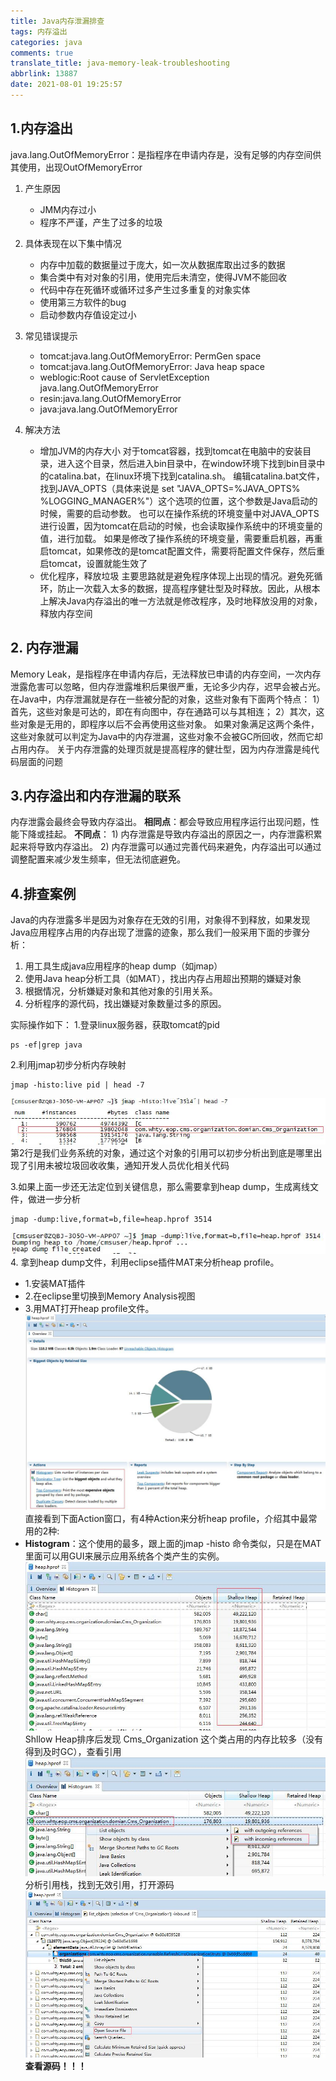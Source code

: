 ```yaml
---
title: Java内存泄漏排查
tags: 内存溢出
categories: java
comments: true
translate_title: java-memory-leak-troubleshooting
abbrlink: 13887
date: 2021-08-01 19:25:57
---
```

## 1.内存溢出
java.lang.OutOfMemoryError：是指程序在申请内存是，没有足够的内存空间供其使用，出现OutOfMemoryError

1. 产生原因
    - JMM内存过小
    - 程序不严谨，产生了过多的垃圾
    
2. 具体表现在以下集中情况
    - 内存中加载的数据量过于庞大，如一次从数据库取出过多的数据
    - 集合类中有对对象的引用，使用完后未清空，使得JVM不能回收
    - 代码中存在死循环或循环过多产生过多重复的对象实体
    - 使用第三方软件的bug
    - 启动参数内存值设定过小
    
3. 常见错误提示
    - tomcat:java.lang.OutOfMemoryError: PermGen space 
    - tomcat:java.lang.OutOfMemoryError: Java heap space
    - weblogic:Root cause of ServletException java.lang.OutOfMemoryError
    - resin:java.lang.OutOfMemoryError
    - java:java.lang.OutOfMemoryError
    
4. 解决方法
    - 增加JVM的内存大小
      对于tomcat容器，找到tomcat在电脑中的安装目录，进入这个目录，然后进入bin目录中，在window环境下找到bin目录中的catalina.bat，在linux环境下找到catalina.sh。
      编辑catalina.bat文件，找到JAVA_OPTS（具体来说是 set "JAVA_OPTS=%JAVA_OPTS% %LOGGING_MANAGER%"）这个选项的位置，这个参数是Java启动的时候，需要的启动参数。
      也可以在操作系统的环境变量中对JAVA_OPTS进行设置，因为tomcat在启动的时候，也会读取操作系统中的环境变量的值，进行加载。
      如果是修改了操作系统的环境变量，需要重启机器，再重启tomcat，如果修改的是tomcat配置文件，需要将配置文件保存，然后重启tomcat，设置就能生效了
    - 优化程序，释放垃圾
      主要思路就是避免程序体现上出现的情况。避免死循环，防止一次载入太多的数据，提高程序健壮型及时释放。因此，从根本上解决Java内存溢出的唯一方法就是修改程序，及时地释放没用的对象，释放内存空间  

## 2. 内存泄漏
Memory Leak，是指程序在申请内存后，无法释放已申请的内存空间，一次内存泄露危害可以忽略，但内存泄露堆积后果很严重，无论多少内存，迟早会被占光。
在Java中，内存泄漏就是存在一些被分配的对象，这些对象有下面两个特点：
1）首先，这些对象是可达的，即在有向图中，存在通路可以与其相连；
2）其次，这些对象是无用的，即程序以后不会再使用这些对象。
如果对象满足这两个条件，这些对象就可以判定为Java中的内存泄漏，这些对象不会被GC所回收，然而它却占用内存。
关于内存泄露的处理页就是提高程序的健壮型，因为内存泄露是纯代码层面的问题

## 3.内存溢出和内存泄漏的联系
内存泄露会最终会导致内存溢出。
**相同点**：都会导致应用程序运行出现问题，性能下降或挂起。
**不同点**：
    1) 内存泄露是导致内存溢出的原因之一，内存泄露积累起来将导致内存溢出。
    2) 内存泄露可以通过完善代码来避免，内存溢出可以通过调整配置来减少发生频率，但无法彻底避免。

## 4.排查案例
Java的内存泄露多半是因为对象存在无效的引用，对象得不到释放，如果发现Java应用程序占用的内存出现了泄露的迹象，那么我们一般采用下面的步骤分析：
1. 用工具生成java应用程序的heap dump（如jmap）
2. 使用Java heap分析工具（如MAT），找出内存占用超出预期的嫌疑对象
3. 根据情况，分析嫌疑对象和其他对象的引用关系。
4. 分析程序的源代码，找出嫌疑对象数量过多的原因。

实际操作如下：
1.登录linux服务器，获取tomcat的pid
```shell
ps -ef|grep java
```
2.利用jmap初步分析内存映射
```shell
jmap -histo:live pid | head -7
```
![jmap](./outOfMemoryError/01.png)
第2行是我们业务系统的对象，通过这个对象的引用可以初步分析出到底是哪里出现了引用未被垃圾回收收集，通知开发人员优化相关代码

3.如果上面一步还无法定位到关键信息，那么需要拿到heap dump，生成离线文件，做进一步分析
```shell
jmap -dump:live,format=b,file=heap.hprof 3514 
```
![jmap](./outOfMemoryError/02.png)
4. 拿到heap dump文件，利用eclipse插件MAT来分析heap profile。 
   - 1.安装MAT插件 
   - 2.在eclipse里切换到Memory Analysis视图
   - 3.用MAT打开heap profile文件。
![jmap](./outOfMemoryError/03.png)
直接看到下面Action窗口，有4种Action来分析heap profile，介绍其中最常用的2种:
- **Histogram**：这个使用的最多，跟上面的jmap -histo 命令类似，只是在MAT里面可以用GUI来展示应用系统各个类产生的实例。
  ![jmap](./outOfMemoryError/04.png)
  Shllow Heap排序后发现 Cms_Organization 这个类占用的内存比较多（没有得到及时GC），查看引用
  ![jmap](./outOfMemoryError/05.png)
  分析引用栈，找到无效引用，打开源码
  ![jmap](./outOfMemoryError/06.png)
  **查看源码！！！**